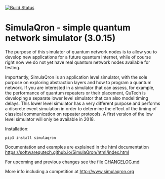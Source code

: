 [![Build Status](https://travis-ci.com/SoftwareQuTech/SimulaQron.svg?branch=Develop)](https://travis-ci.com/SoftwareQuTech/SimulaQron)

SimulaQron - simple quantum network simulator (3.0.15)
=====================================================

The purpose of this simulator of quantum network nodes is to allow you to develop new applications for
a future quantum internet, while of course right now we do not yet have real quantum network nodes available for testing. 

Importantly, SimulaQron is an application level simulator, with the sole purpose on exploring abstraction layers and how to program a quantum network. If you are interested in a simulator that can assess, for example, the performance of quantum repeaters or their placement, QuTech is developing a separate lower level simulator that can also model timing delays. This lower level simulator has a very different purpose and performs a discrete event simulation in order to determine the effect of the timing of classical communication on repeater protocols. A first version of the low level simulator will only be available in 2018.

Installation:
```
pip3 install simulaqron
```

Documentation and examples are explained in the html documentation 
https://softwarequtech.github.io/SimulaQron/html/index.html

For upcoming and previous changes see the file [CHANGELOG.md]()

More info including a competition at
http://www.simulaqron.org
